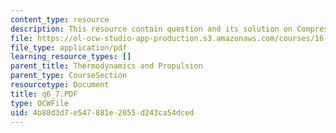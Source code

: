 ```yaml
---
content_type: resource
description: This resource contain question and its solution on Compressors.
file: https://ol-ocw-studio-app-production.s3.amazonaws.com/courses/16-01-unified-engineering-i-ii-iii-iv-fall-2005-spring-2006/4b88d3d7e547881e2055d243ca54dced_q6_7.PDF
file_type: application/pdf
learning_resource_types: []
parent_title: Thermodynamics and Propulsion
parent_type: CourseSection
resourcetype: Document
title: q6_7.PDF
type: OCWFile
uid: 4b88d3d7-e547-881e-2055-d243ca54dced
---
```

